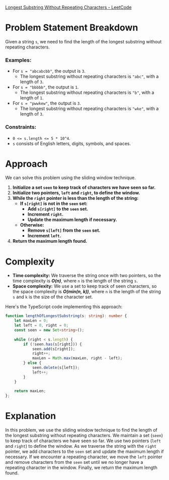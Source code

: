 [Longest Substring Without Repeating Characters - LeetCode](https://leetcode.com/problems/longest-substring-without-repeating-characters/description/)

# Problem Statement Breakdown
Given a string `s`, we need to find the length of the longest substring without repeating characters.

### Examples:
- For `s = "abcabcbb"`, the output is `3`.
  - The longest substring without repeating characters is `"abc"`, with a length of `3`.
- For `s = "bbbbb"`, the output is `1`.
  - The longest substring without repeating characters is `"b"`, with a length of `1`.
- For `s = "pwwkew"`, the output is `3`.
  - The longest substring without repeating characters is `"wke"`, with a length of `3`.

### Constraints:
- `0 <= s.length <= 5 * 10^4`.
- `s` consists of English letters, digits, symbols, and spaces.

# Approach
We can solve this problem using the sliding window technique.

1. **Initialize a set `seen` to keep track of characters we have seen so far.**
2. **Initialize two pointers, `left` and `right`, to define the window.**
3. **While the `right` pointer is less than the length of the string:**
   - **If `s[right]` is not in the `seen` set:**
     - **Add `s[right]` to the `seen` set.**
     - **Increment `right`.**
     - **Update the maximum length if necessary.**
   - **Otherwise:**
     - **Remove `s[left]` from the `seen` set.**
     - **Increment `left`.**
4. **Return the maximum length found.**

# Complexity
- **Time complexity:** We traverse the string once with two pointers, so the time complexity is ***O(n)***, where `n` is the length of the string `s`.
- **Space complexity:** We use a set to keep track of seen characters, so the space complexity is ***O(min(n, k))***, where `n` is the length of the string `s` and `k` is the size of the character set.

Here's the TypeScript code implementing this approach:

```typescript
function lengthOfLongestSubstring(s: string): number {
    let maxLen = 0;
    let left = 0, right = 0;
    const seen = new Set<string>();
    
    while (right < s.length) {
        if (!seen.has(s[right])) {
            seen.add(s[right]);
            right++;
            maxLen = Math.max(maxLen, right - left);
        } else {
            seen.delete(s[left]);
            left++;
        }
    }
    
    return maxLen;
};
```

# Explanation
In this problem, we use the sliding window technique to find the length of the longest substring without repeating characters. We maintain a set (`seen`) to keep track of characters we have seen so far. We use two pointers (`left` and `right`) to define the window. As we traverse the string with the `right` pointer, we add characters to the `seen` set and update the maximum length if necessary. If we encounter a repeating character, we move the `left` pointer and remove characters from the `seen` set until we no longer have a repeating character in the window. Finally, we return the maximum length found.